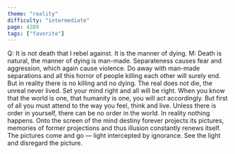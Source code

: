 ```yaml
---
theme: "reality"
difficulty: "intermediate"
page: 4289
tags: ["favorite"]
---
```


Q: It is not death that I rebel against. It is the manner of dying. M: Death is natural, the manner of dying is man-made. Separateness causes fear and aggression, which again cause violence. Do away with man-made separations and all this horror of people killing each other will surely end. But in reality there is no killing and no dying. The real does not die, the unreal never lived. Set your mind right and all will be right. When you know that the world is one, that humanity is one, you will act accordingly. But first of all you must attend to the way you feel, think and live. Unless there is order in yourself, there can be no order in the world. In reality nothing happens. Onto the screen of the mind destiny forever projects its pictures, memories of former projections and thus illusion constantly renews itself. The pictures come and go — light intercepted by ignorance. See the light and disregard the picture.